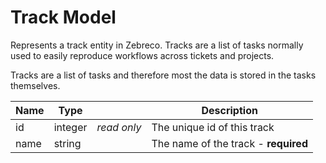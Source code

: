 # Track Model

Represents a track entity in Zebreco. Tracks are a list of tasks normally used to easily reproduce workflows across tickets and projects.

Tracks are a list of tasks and therefore most the data is stored in the tasks themselves.


| Name  | Type      |               | Description                           |
|-------|-----------|---------------|---------------------------------------|
| id    | integer   | _read only_   | The unique id of this track           |
| name  | string    |               | The name of the track - **required**  |
